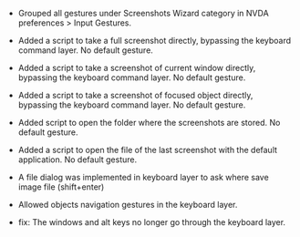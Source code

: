 * Grouped all gestures under Screenshots Wizard category in NVDA preferences > Input Gestures.
* Added a script to take a full screenshot directly, bypassing the keyboard command layer. No default gesture.
* Added a script to take a  screenshot of current window directly, bypassing the keyboard command layer. No default gesture.
* Added  a script to take a  screenshot of focused object directly, bypassing the keyboard command layer. No default gesture.

* Added script to open the folder where the screenshots are stored. No default gesture.
* Added a script to open the file of the last screenshot with the default application. No default gesture.

* A file dialog was implemented in keyboard layer to ask where save image file (shift+enter)
* Allowed  objects navigation gestures in the keyboard layer.

* fix: The windows and alt keys no longer go through the keyboard layer.